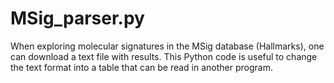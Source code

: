 # MSig_parser.py
When exploring molecular signatures in the MSig database (Hallmarks), one can download a text file with results. This Python code is useful to change the text format into a table that can be read in another program. 
